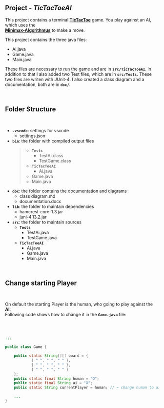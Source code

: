 ## **Project - _TicTacToeAI_**

This project contains a terminal **[TicTacToe]** game. You play against an 
AI, which uses the <br/>
 **[Minimax-Algorithmus]** to make a move.

This project contains the three java files:
   - Ai.java
   - Game.java
   - Main.java

These files are necessary to run the game and are in **`src/TicTacToeAI`**.
In addition to that I also added two Test files, which are in **`src/Tests`**. These two files are writen with JUnit-4. I also created a class diagram and a documentation, both are in **`doc/`**.

<br/>

## **Folder Structure**
<br/>

- **`.vscode`**: settings for vscode
     - settings.json 
- **`bin`**: the folder with compiled output files 
     > - **`Tests`**
     >   - TestAi.class
     >   - TestGame.class  
     > - **`TicTacToeAI`**
     >   - Ai.java
     >  - Game.java
     >  - Main.java
- **`doc`**: the folder contains the documentation and diagrams
     - class diagram.md
     - documentation.docx
- **`lib`**: the folder to maintain dependencies
     - hamcrest-core-1.3.jar 
     - juni-4.13.2.jar
- **`src`**: the folder to maintain sources
     - **`Tests`**
        - TestAi.java
        - TestGame.java
     - **`TicTacToeAI`**
        - Ai.java
        - Game.java
        - Main.java

<br/>

## **Change starting Player**
<br/>

On default the starting Player is the human, who going to play against the **AI**.
<br/>
Following code shows how to change it in the **`Game.java`** file:

<br/>
<br/>


```java
...

public class Game {

    public static String[][] board = {
            { " ", " ", " " },
            { " ", " ", " " },
            { " ", " ", " " }
    };
    public static final String human = "O";
    public static final String ai = "X";
    public static String currentPlayer = human; // ← change human to ai

    ...
}

```


[TicTacToe]:https://de.wikipedia.org/wiki/Tic-Tac-
[Minimax-Algorithmus]:https://de.wikipedia.org/wiki/Minimax-Algorithmus